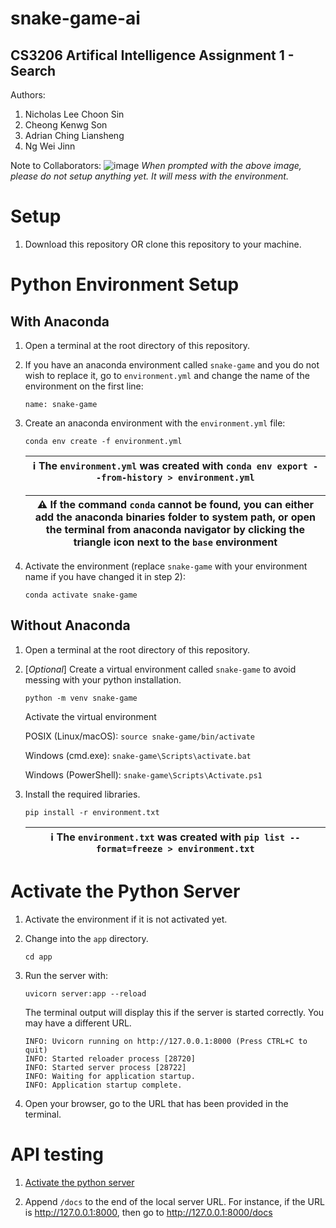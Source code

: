# snake-game-ai

## CS3206 Artifical Intelligence Assignment 1 - Search

Authors:
1. Nicholas Lee Choon Sin
2. Cheong Kenwg Son
3. Adrian Ching Liansheng
4. Ng Wei Jinn

Note to Collaborators:
![image](https://user-images.githubusercontent.com/46506221/115586317-0d64c480-a2ff-11eb-820e-b2cb00192b7a.png)
_When prompted with the above image, please do not setup anything yet. It will mess with the environment._

# Setup

1. Download this repository OR clone this repository to your machine.

# Python Environment Setup

## With Anaconda

1. Open a terminal at the root directory of this repository.
   
2. If you have an anaconda environment called `snake-game` and you do not wish to replace it, go to `environment.yml` and change the name of the environment on the first line:
   
   ```
   name: snake-game
   ```

3. Create an anaconda environment with the `environment.yml` file:
   
   ```
   conda env create -f environment.yml
   ```

   | &#8505; The `environment.yml` was created with `conda env export --from-history > environment.yml` |
   | --- |

   | &#9888; If the command `conda` cannot be found, you can either add the anaconda binaries folder to system path, or open the terminal from anaconda navigator by clicking the triangle icon next to the `base` environment |
   | --- |

4. Activate the environment (replace `snake-game` with your environment name if you have changed it in step 2):
   
   ```conda activate snake-game```

## Without Anaconda

1. Open a terminal at the root directory of this repository.

2. [*Optional*] Create a virtual environment called `snake-game` to avoid messing with your python installation. 
   
   ```
   python -m venv snake-game
   ```

   Activate the virtual environment

   POSIX (Linux/macOS): `source snake-game/bin/activate`

   Windows (cmd.exe): `snake-game\Scripts\activate.bat`

   Windows (PowerShell): `snake-game\Scripts\Activate.ps1`

3. Install the required libraries.
   
   ```
   pip install -r environment.txt
   ```

   | &#8505; The `environment.txt` was created with `pip list --format=freeze > environment.txt` |
   | --- |

# Activate the Python Server

1. Activate the environment if it is not activated yet.
   
2. Change into the `app` directory.

   ```
   cd app
   ```
   
3. Run the server with:

   ```
   uvicorn server:app --reload
   ```

   The terminal output will display this if the server is started correctly. You may have a different URL.

   ```
   INFO: Uvicorn running on http://127.0.0.1:8000 (Press CTRL+C to quit)
   INFO: Started reloader process [28720]
   INFO: Started server process [28722]
   INFO: Waiting for application startup.
   INFO: Application startup complete.
   ```

4. Open your browser, go to the URL that has been provided in the terminal.

# API testing

1. [Activate the python server](#activate-the-python-server)
   
2. Append `/docs` to the end of the local server URL. For instance, if the URL is http://127.0.0.1:8000, then go to http://127.0.0.1:8000/docs

